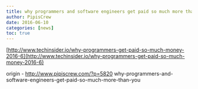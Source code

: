 ```yaml
---
title: why programmers and software engineers get paid so much more than you
author: PipisCrew
date: 2016-06-10
categories: [news]
toc: true
---
```


[http://www.techinsider.io/why-programmers-get-paid-so-much-money-2016-6](http://www.techinsider.io/why-programmers-get-paid-so-much-money-2016-6)

origin - http://www.pipiscrew.com/?p=5820 why-programmers-and-software-engineers-get-paid-so-much-more-than-you